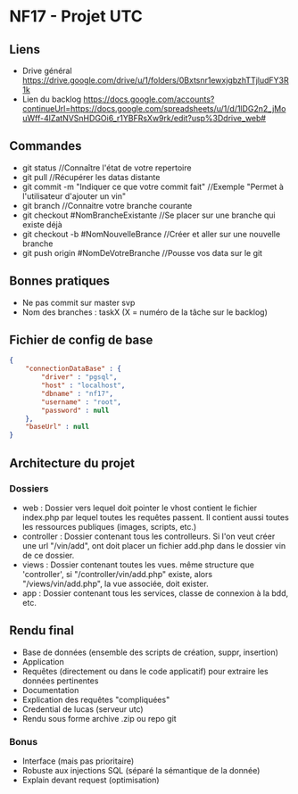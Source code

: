 # NF17 - Projet UTC

## Liens

* Drive général https://drive.google.com/drive/u/1/folders/0Bxtsnr1ewxjgbzhTTjludFY3R1k
* Lien du backlog https://docs.google.com/accounts?continueUrl=https://docs.google.com/spreadsheets/u/1/d/1lDG2n2_jMouWff-4lZatNVSnHDGOi6_r1YBFRsXw9rk/edit?usp%3Ddrive_web#

## Commandes
* git status //Connaître l'état de votre repertoire
* git pull //Récupérer les datas distante
* git commit -m "Indiquer ce que votre commit fait" //Exemple "Permet à l'utilisateur d'ajouter un vin"
* git branch //Connaitre votre branche courante
* git checkout #NomBrancheExistante //Se placer sur une branche qui existe déjà
* git checkout -b #NomNouvelleBrance //Créer et aller sur une nouvelle branche
* git push origin #NomDeVotreBranche //Pousse vos data sur le git

## Bonnes pratiques
* Ne pas commit sur master svp
* Nom des branches : taskX (X = numéro de la tâche sur le backlog)

## Fichier de config de base
```json
{
    "connectionDataBase" : {
        "driver" : "pgsql",
        "host" : "localhost",
        "dbname" : "nf17",
        "username" : "root",
        "password" : null
    },
    "baseUrl" : null
}
```
## Architecture du projet

### Dossiers
- web : Dossier vers lequel doit pointer le vhost contient le fichier index.php par lequel toutes les requêtes passent. Il contient aussi toutes les ressources publiques (images, scripts, etc.)
- controller : Dossier contenant tous les controlleurs. Si l'on veut créer une url "/vin/add", ont doit placer un fichier add.php dans le dossier vin de ce dossier.
- views : Dossier contenant toutes les vues. même structure que 'controller', si "/controller/vin/add.php" existe, alors "/views/vin/add.php", la vue associée, doit exister.
- app : Dossier contenant tous les services, classe de connexion à la bdd, etc.

## Rendu final
- Base de données (ensemble des scripts de création, suppr, insertion)
- Application
- Requêtes (directement ou dans le code applicatif) pour extraire les données pertinentes
- Documentation
- Explication des requêtes "compliquées"
- Credential de lucas (serveur utc)
- Rendu sous forme archive .zip ou repo git

### Bonus
- Interface (mais pas prioritaire)
- Robuste aux injections SQL (séparé la sémantique de la donnée)
- Explain devant request (optimisation)
